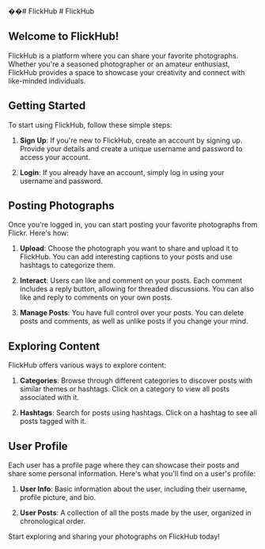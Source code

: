 ��#   F l i c k H u b 
 # FlickHub

## Welcome to FlickHub!

FlickHub is a platform where you can share your favorite photographs. Whether you're a seasoned photographer or an amateur enthusiast, FlickHub provides a space to showcase your creativity and connect with like-minded individuals.

## Getting Started

To start using FlickHub, follow these simple steps:

1. **Sign Up**: If you're new to FlickHub, create an account by signing up. Provide your details and create a unique username and password to access your account.

2. **Login**: If you already have an account, simply log in using your username and password.

## Posting Photographs

Once you're logged in, you can start posting your favorite photographs from Flickr. Here's how:

1. **Upload**: Choose the photograph you want to share and upload it to FlickHub. You can add interesting captions to your posts and use hashtags to categorize them.

2. **Interact**: Users can like and comment on your posts. Each comment includes a reply button, allowing for threaded discussions. You can also like and reply to comments on your own posts.

3. **Manage Posts**: You have full control over your posts. You can delete posts and comments, as well as unlike posts if you change your mind.

## Exploring Content

FlickHub offers various ways to explore content:

1. **Categories**: Browse through different categories to discover posts with similar themes or hashtags. Click on a category to view all posts associated with it.

2. **Hashtags**: Search for posts using hashtags. Click on a hashtag to see all posts tagged with it.

## User Profile

Each user has a profile page where they can showcase their posts and share some personal information. Here's what you'll find on a user's profile:

1. **User Info**: Basic information about the user, including their username, profile picture, and bio.

2. **User Posts**: A collection of all the posts made by the user, organized in chronological order.

Start exploring and sharing your photographs on FlickHub today!

